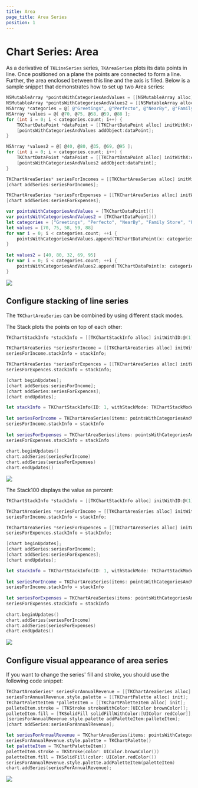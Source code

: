 ```yaml
---
title: Area
page_title: Area Series
position: 1
---
```


# Chart Series: Area

As a derivative of <code>TKLineSeries</code> series, <code>TKAreaSeries</code> plots its data points in line. Once positioned on a plane the points are connected to form a line. Further, the area enclosed between this line and the axis is filled. Below is a sample snippet that demonstrates how to set up two Area series:

```Objective-C
NSMutableArray *pointsWithCategoriesAndValues = [[NSMutableArray alloc] init];
NSMutableArray *pointsWithCategoriesAndValues2 = [[NSMutableArray alloc] init];
NSArray *categories = @[ @"Greetings", @"Perfecto", @"NearBy", @"Family Store", @"Fresh & Green"];
NSArray *values = @[ @70, @75, @58, @59, @88 ];
for (int i = 0; i < categories.count; i++) {
    TKChartDataPoint *dataPoint = [[TKChartDataPoint alloc] initWithX:categories[i] Y:values[i]];
    [pointsWithCategoriesAndValues addObject:dataPoint];
}

NSArray *values2 = @[ @40, @80, @35, @69, @95 ];
for (int i = 0; i < categories.count; i++) {
    TKChartDataPoint *dataPoint = [[TKChartDataPoint alloc] initWithX:categories[i] Y:values2[i]];
    [pointsWithCategoriesAndValues2 addObject:dataPoint];
}

TKChartAreaSeries* seriesForIncomes = [[TKChartAreaSeries alloc] initWithItems:pointsWithCategoriesAndValues];
[chart addSeries:seriesForIncomes];

TKChartAreaSeries *seriesForExpenses = [[TKChartAreaSeries alloc] initWithItems:pointsWithCategoriesAndValues2];
[chart addSeries:seriesForExpenses];
```
```Swift
var pointsWithCategoriesAndValues = [TKChartDataPoint]()
var pointsWithCategoriesAndValues2 = [TKChartDataPoint]()
let categories = ["Greetings", "Perfecto", "NearBy", "Family Store", "Fresh & Green" ];
let values = [70, 75, 58, 59, 88]
for var i = 0; i < categories.count; ++i {
    pointsWithCategoriesAndValues.append(TKChartDataPoint(x: categories[i], y: values[i]))
}
    
let values2 = [40, 80, 32, 69, 95]
for var i = 0; i < categories.count; ++i {
    pointsWithCategoriesAndValues2.append(TKChartDataPoint(x: categories[i], y: values2[i]))
}
```

<img src="../../images/chart-series-area001.png"/>

## Configure stacking of line series

The <code>TKChartAreaSeries</code> can be combined by using different stack modes.

The Stack plots the points on top of each other:

```Objective-C
TKChartStackInfo *stackInfo = [[TKChartStackInfo alloc] initWithID:@(1) withStackMode:TKChartStackModeStack];

TKChartAreaSeries *seriesForIncome = [[TKChartAreaSeries alloc] initWithItems:pointsWithCategoriesAndValues];
seriesForIncome.stackInfo = stackInfo;

TKChartAreaSeries *seriesForExpences = [[TKChartAreaSeries alloc] initWithItems:pointsWithCategoriesAndValues2];
seriesForExpences.stackInfo = stackInfo;

[chart beginUpdates];
[chart addSeries:seriesForIncome];
[chart addSeries:seriesForExpences];
[chart endUpdates];
```
```Swift
let stackInfo = TKChartStackInfo(ID: 1, withStackMode: TKChartStackModeStack)
    
let seriesForIncome = TKChartAreaSeries(items: pointsWithCategoriesAndValues)
seriesForIncome.stackInfo = stackInfo
    
let seriesForExpenses = TKChartAreaSeries(items: pointsWithCategoriesAndValues2)
seriesForExpenses.stackInfo = stackInfo
    
chart.beginUpdates()
chart.addSeries(seriesForIncome)
chart.addSeries(seriesForExpenses)
chart.endUpdates()
```

<img src="../../images/chart-series-area004.png"/>

The Stack100 displays the value as percent:

```Objective-C
TKChartStackInfo *stackInfo = [[TKChartStackInfo alloc] initWithID:@(1) withStackMode:TKChartStackModeStack100];

TKChartAreaSeries *seriesForIncome = [[TKChartAreaSeries alloc] initWithItems:pointsWithCategoriesAndValues];
seriesForIncome.stackInfo = stackInfo;

TKChartAreaSeries *seriesForExpences = [[TKChartAreaSeries alloc] initWithItems:pointsWithCategoriesAndValues2];
seriesForExpences.stackInfo = stackInfo;

[chart beginUpdates];
[chart addSeries:seriesForIncome];
[chart addSeries:seriesForExpences];
[chart endUpdates];
```
```Swift
let stackInfo = TKChartStackInfo(ID: 1, withStackMode: TKChartStackModeStack100)
    
let seriesForIncome = TKChartAreaSeries(items: pointsWithCategoriesAndValues)
seriesForIncome.stackInfo = stackInfo
    
let seriesForExpenses = TKChartAreaSeries(items: pointsWithCategoriesAndValues2)
seriesForExpenses.stackInfo = stackInfo
    
chart.beginUpdates()
chart.addSeries(seriesForIncome)
chart.addSeries(seriesForExpenses)
chart.endUpdates()
```

<img src="../../images/chart-series-area005.png"/>

## Configure visual appearance of area series

If you want to change the series' fill and stroke, you should use the following code snippet:

```Objective-C
TKChartAreaSeries* seriesForAnnualRevenue = [[TKChartAreaSeries alloc] initWithItems:pointsWithCategoriesAndValues];
seriesForAnnualRevenue.style.palette = [[TKChartPalette alloc] init];
TKChartPaletteItem *palleteItem = [[TKChartPaletteItem alloc] init];
palleteItem.stroke = [TKStroke strokeWithColor:[UIColor brownColor]];
palleteItem.fill = [TKSolidFill solidFillWithColor:[UIColor redColor]];
[seriesForAnnualRevenue.style.palette addPaletteItem:palleteItem];
[chart addSeries:seriesForAnnualRevenue];
```
```Swift
let seriesForAnnualRevenue = TKChartAreaSeries(items: pointsWithCategoriesAndValues)
seriesForAnnualRevenue.style.palette = TKChartPalette()
let paletteItem = TKChartPaletteItem()
paletteItem.stroke = TKStroke(color: UIColor.brownColor())
paletteItem.fill = TKSolidFill(color: UIColor.redColor())
seriesForAnnualRevenue.style.palette.addPaletteItem(paletteItem)
chart.addSeries(seriesForAnnualRevenue);
```

<img src="../../images/chart-series-area002.png"/>
